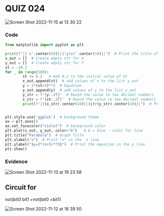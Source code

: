 # QUIZ 024

![Screen Shot 2022-11-15 at 13 30 22](https://user-images.githubusercontent.com/111819437/201826647-e39e4ab4-e3ea-46ae-b77f-391dc655cb43.png)

### Code
```.py
from matplotlib import pyplot as plt

print(f"|{'x'.center(10)}|{'y(x)'.center(10)}|")  # Print the title of the table
x_out = []  # Create empty str for X
y_out = []  # Create empty str for Y
st = -10.2
for _ in range(100):
        st += 0.2   # Add 0.2 to the initial value of St
        x_out.append(st)  # add values of x to the list y_out
        y = 2*(st+5)**2  # Equation
        y_out.append(y)  # add values of y to the list y_out
        y_str = f"{y:.2f}"  # Round the value to two decimal numbers
        x_str = f"{st:.2f}"  # Round the value to two decimal numbers
        print(f"|{(x_str).center(10)}|{str(y_str).center(10)}|")  # Print the table


plt.style.use('ggplot')  # background theme
ax = plt.axes()
ax.set_facecolor("violet")  # background color
plt.plot(x_out, y_out, color="b")   # b = blue - color for line
plt.title("Parabola")  # Graph Title
plt.xlabel("x")  # Print "x" in the  x line
plt.ylabel("$y=2*(x+5)**2$")  # Print the equation in the y line
plt.show()

```
### Evidence

![Screen Shot 2022-11-13 at 19 23 58](https://user-images.githubusercontent.com/111819437/201517001-fbf528bf-a08c-4629-8760-f98d023217f9.png)


## Circuit for
not(bit0 bit1 +not(bit0 +bit1)

![Screen Shot 2022-11-12 at 16 39 50](https://user-images.githubusercontent.com/111819437/201463212-12132772-21e3-4e8a-889e-5441ecf807cc.png)
